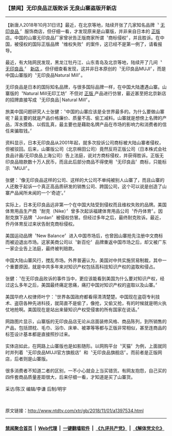 ### 【禁闻】无印良品正版败诉 无良山寨盗版开新店
------------------------

<div class="wysiwyg">
 【新唐人2018年10月31日讯】最近，在北京等地，陆续开张了几家知名品牌〝
 <a href="http://www.ntdtv.com/xtr/gb/articlelistbytag_无印良品.html" target="_blank">
  无印良品
 </a>
 〞服饰商店，但仔细一看，才发现原来是山寨版，并非来自日本的
 <a href="http://www.ntdtv.com/xtr/gb/articlelistbytag_正版.html" target="_blank">
  正版
 </a>
 店。中国的山寨无印良品厂家曾状告正版商家所谓〝商标侵权〞，并且胜诉。在中国，被侵权的国际正版品牌〝维权失败〞的案件，这已经不是第一例了，请看报导。
 <br/>
 <br/>
 最近，有大陆网民发现，黑龙江牡丹江、山东青岛及北京等地，陆续开了几间〝
 <a href="http://www.ntdtv.com/xtr/gb/articlelistbytag_无印良品.html" target="_blank">
  无印良品
 </a>
 〞
 <a href="http://www.ntdtv.com/xtr/gb/articlelistbytag_新店.html" target="_blank">
  新店
 </a>
 。但仔细查看发现，这并非日本原创的〝无印良品MUJI〞，而是中国山寨版的〝无印良品Natural Mill〞。
 <br/>
 <br/>
 无印良品是日本的国际知名品牌，与很多国际品牌一样，在中国大陆遭遇山寨。山寨版的〝Natural Mill无印工坊〞不但对
 <a href="http://www.ntdtv.com/xtr/gb/articlelistbytag_正版.html" target="_blank">
  正版
 </a>
 产品进行仿冒，最近甚至把北京新店的招牌直接写成〝无印良品│Natural Mill〞。
 <br/>
 <br/>
 旅美中国问题研究人士张健：〝中国的山寨应该是全世界最多的。为什么要做山寨呢？最主要的就是产品价格廉价、质量不高、偷工减料。山寨就是想傍上名牌的产品，浑水摸鱼、以假乱真，最主要也是藉助名牌产品在市场的影响力和消费者的信任来骗取钱。〞
 <br/>
 <br/>
 资料显示，日本无印良品从2001年起，就多次投诉公司商标被大陆山寨者侵权，但被驳回。后来，山寨版公司（北京棉田公司）竟然反将正版公司（日本株式会社良品计画/无印良品上海公司）告上法庭，说对方商标侵权，并获得胜诉。正版无印良品赔款数十万人民币，而且此后部分商品不得使用〝无印良品〞商标，只能标示〝MUJI〞。
 <br/>
 <br/>
 张健：〝像无印良品这样的公司、这样的大公司不单纯被别人山寨了，而且山寨的人还敢于起诉一个真正高品质研发的销售公司、跨国公司，这个可以说是创造了山寨产品闻所未闻的一个‘奇迹’。〞
 <br/>
 <br/>
 实际上，日本无印良品远非第一个在中国大陆受到侵权而且维权失败的品牌。美国体育用品生产商〝耐克（Nike）〞曾多次起诉福建体育用品公司〝乔丹体育〞。因耐克旗下品牌〝Jordan〞被侵权仿冒。但经过多年之后，最终耐克败诉。最近，乔丹体育反过来状告耐克商标侵权。
 <br/>
 <br/>
 美国运动品牌〝New Balance〞进入中国市场后，也曾因山寨抢先注册中文商标而被迫退出市场。这家美商公司以〝新百伦〞品牌重返中国市场之后，却又被广东一家企业告上法庭，最终被判赔款。
 <br/>
 <br/>
 中国大陆山寨风行，搅乱市场。外界普遍认为，美国对中共实施贸易制裁，其中一个重要原因，就是中共多年来对知识产权包括高科技知识产权的盗取和侵占。
 <br/>
 <br/>
 张健：〝在无印良品败诉的事件当中，更应该能看到美国为什么要对知识产权，经过这么多年之后，美国最终痛定思痛，痛打中国对知识产权的盗取以及山寨。〞
 <br/>
 <br/>
 美国华府人权律师叶宁：〝世界各国政府都看得清清楚楚。中国现在盗窃专利技术、盗窃各种先进科技，就简直不是偷了，像抢，又偷又抢，有的时候就是明火执仗地抢啊。美国现在是站出来替知识产权受侵害的所有国家在说话。〞
 <br/>
 <br/>
 网路图片显示，山寨版的无印良品店无论从店面装修风格、商品陈列，到所销售的产品，包括颈枕、毛巾、浴巾、床单、被罩等等都与正版非常相似，甚至连商品的标签设计基本都是直接照抄过来。
 <br/>
 <br/>
 实体店如此，在网路上山寨版也是如影随形。以网购平台〝天猫〞为例，上面就同时并列着〝无印良品MUJI官方旗舰店〞和〝无印良品旗舰店〞。而前者是正版网店，后者则是山寨版。
 <br/>
 <br/>
 很多消费者不知道二者的区别，一不小心就会上当买错货。有网友抱怨，自己买的四件套商品质量差距很大，后来仔细一看，才知道是买了山寨货。
 <br/>
 <br/>
 采访/陈汉 编辑/李谦 后制/明宇
 <br/>
 <br/>
</div>

<br/>原文链接：http://www.ntdtv.com/xtr/gb/2018/11/01/a1397534.html


------------------------
#### [禁闻聚合首页](https://github.com/gfw-breaker/banned-news/blob/master/README.md) &nbsp;|&nbsp; [Web代理](https://github.com/gfw-breaker/open-proxy/blob/master/README.md) &nbsp;|&nbsp; [一键翻墙软件](https://github.com/gfw-breaker/nogfw/blob/master/README.md) &nbsp;|&nbsp; [《九评共产党》](https://github.com/gfw-breaker/9ping.md/blob/master/README.md#九评之一评共产党是什么) &nbsp;|&nbsp; [《解体党文化》](https://github.com/gfw-breaker/jtdwh.md/blob/master/README.md#绪论)